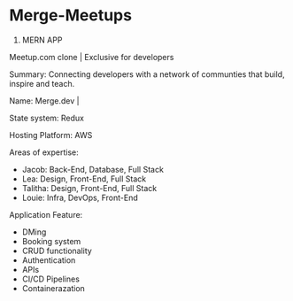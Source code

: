 # Merge-Meetups
1. MERN APP

Meetup.com clone | Exclusive for developers

Summary: Connecting developers with a network of communties that build, inspire and teach.

Name: Merge.dev | 

State system: Redux

Hosting Platform: AWS



Areas of expertise:
- Jacob: Back-End, Database, Full Stack
- Lea: Design, Front-End, Full Stack
- Talitha: Design, Front-End, Full Stack
- Louie: Infra, DevOps, Front-End



Application Feature:
- DMing
- Booking system
- CRUD functionality 
- Authentication
- APIs
- CI/CD Pipelines 
- Containerazation 

